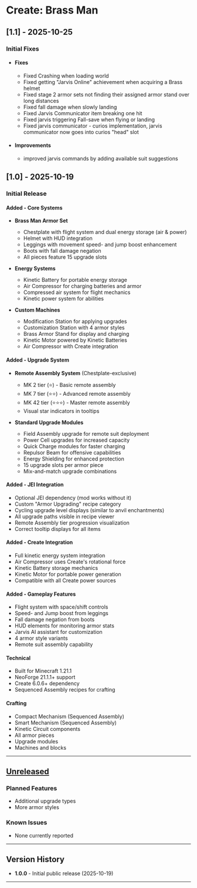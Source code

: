 # Create: Brass Man

## [1.1] - 2025-10-25

### Initial Fixes

- #### Fixes
  - Fixed Crashing when loading world
  - Fixed getting "Jarvis Online" achievement when acquiring a Brass helmet
  - Fixed stage 2 armor sets not finding their assigned armor stand over long distances
  - Fixed fall damage when slowly landing
  - Fixed Jarvis Communicator item breaking one hit
  - Fixed jarvis triggering Fall-save when flying or landing
  - Fixed jarvis communicator - curios implementation, jarvis communicator now goes into curios "head" slot

- #### Improvements
  - improved jarvis commands by adding available suit suggestions

## [1.0] - 2025-10-19

### Initial Release

#### Added - Core Systems
- **Brass Man Armor Set**
    - Chestplate with flight system and dual energy storage (air & power)
    - Helmet with HUD integration
    - Leggings with movement speed- and jump boost enhancement
    - Boots with fall damage negation
    - All pieces feature 15 upgrade slots

- **Energy Systems**
    - Kinetic Battery for portable energy storage
    - Air Compressor for charging batteries and armor
    - Compressed air system for flight mechanics
    - Kinetic power system for abilities
  
- **Custom Machines**
    - Modification Station for applying upgrades
    - Customization Station with 4 armor styles
    - Brass Armor Stand for display and charging
    - Kinetic Motor powered by Kinetic Batteries
    - Air Compressor with Create integration

#### Added - Upgrade System
- **Remote Assembly System** (Chestplate-exclusive)
    - MK 2 tier (⭐) - Basic remote assembly
    - MK 7 tier (⭐⭐) - Advanced remote assembly
    - MK 42 tier (⭐⭐⭐) - Master remote assembly
    - Visual star indicators in tooltips

- **Standard Upgrade Modules**
    - Field Assembly upgrade for remote suit deployment
    - Power Cell upgrades for increased capacity
    - Quick Charge modules for faster charging
    - Repulsor Beam for offensive capabilities
    - Energy Shielding for enhanced protection
    - 15 upgrade slots per armor piece
    - Mix-and-match upgrade combinations

#### Added - JEI Integration
- Optional JEI dependency (mod works without it)
- Custom "Armor Upgrading" recipe category
- Cycling upgrade level displays (similar to anvil enchantments)
- All upgrade paths visible in recipe viewer
- Remote Assembly tier progression visualization
- Correct tooltip displays for all items

#### Added - Create Integration
- Full kinetic energy system integration
- Air Compressor uses Create's rotational force
- Kinetic Battery storage mechanics
- Kinetic Motor for portable power generation
- Compatible with all Create power sources

#### Added - Gameplay Features
- Flight system with space/shift controls
- Speed- and Jump boost from leggings
- Fall damage negation from boots
- HUD elements for monitoring armor stats
- Jarvis AI assistant for customization
- 4 armor style variants
- Remote suit assembly capability

#### Technical
- Built for Minecraft 1.21.1
- NeoForge 21.1.1+ support
- Create 6.0.6+ dependency
- Sequenced Assembly recipes for crafting

#### Crafting
- Compact Mechanism (Sequenced Assembly)
- Smart Mechanism (Sequenced Assembly)
- Kinetic Circuit components
- All armor pieces
- Upgrade modules
- Machines and blocks

---

## [Unreleased]

### Planned Features
- Additional upgrade types
- More armor styles

### Known Issues
- None currently reported

---

## Version History

- **1.0.0** - Initial public release (2025-10-19)

---

[1.0.0]: https://github.com/BlackRedCoded/Create_Brass_Man/releases/tag/v1.0.0
[Unreleased]: https://github.com/BlackRedCoded/Create_Brass_Man/compare/v1.0.0...HEAD
